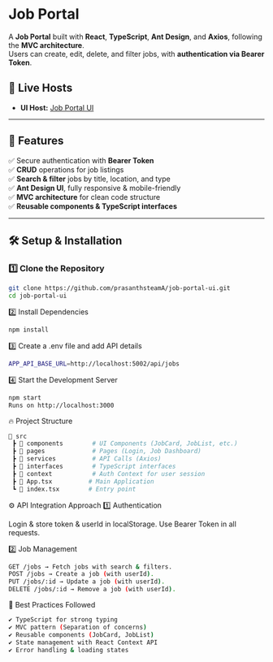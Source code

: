 # Job Portal

A **Job Portal** built with **React**, **TypeScript**, **Ant Design**, and **Axios**, following the **MVC architecture**.  
Users can create, edit, delete, and filter jobs, with **authentication via Bearer Token**.


## 🚀 **Live Hosts**
- **UI Host:** [Job Portal UI](https://job-portal.d2ai0u2ag2wvfc.amplifyapp.com/)

---

## 🚀 **Features**
✅ Secure authentication with **Bearer Token**  
✅ **CRUD** operations for job listings  
✅ **Search & filter** jobs by title, location, and type  
✅ **Ant Design UI**, fully responsive & mobile-friendly  
✅ **MVC architecture** for clean code structure  
✅ **Reusable components & TypeScript interfaces**  

---

## 🛠 **Setup & Installation**


### 1️⃣ Clone the Repository
```sh
git clone https://github.com/prasanthsteamA/job-portal-ui.git
cd job-portal-ui
```

2️⃣ Install Dependencies
```sh
npm install
```

3️⃣ Create a .env file and add API details

```sh
APP_API_BASE_URL=http://localhost:5002/api/jobs
```

4️⃣ Start the Development Server
```sh
npm start
Runs on http://localhost:3000
```



🔥 Project Structure

```sh
📂 src
 ┣ 📂 components        # UI Components (JobCard, JobList, etc.)
 ┣ 📂 pages             # Pages (Login, Job Dashboard)
 ┣ 📂 services          # API Calls (Axios)
 ┣ 📂 interfaces        # TypeScript interfaces
 ┣ 📂 context           # Auth Context for user session
 ┣ 📜 App.tsx          # Main Application
 ┗ 📜 index.tsx        # Entry point
 ```

⚙ API Integration Approach
1️⃣ Authentication

Login & store token & userId in localStorage.
Use Bearer Token in all requests.

2️⃣ Job Management
```sh
GET /jobs → Fetch jobs with search & filters.
POST /jobs → Create a job (with userId).
PUT /jobs/:id → Update a job (with userId).
DELETE /jobs/:id → Remove a job (with userId).
 ```

📌 Best Practices Followed
```sh
✔ TypeScript for strong typing
✔ MVC pattern (Separation of concerns)
✔ Reusable components (JobCard, JobList)
✔ State management with React Context API
✔ Error handling & loading states
 ```
